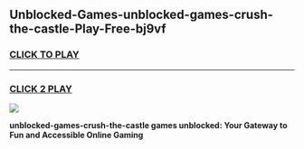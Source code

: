 
## Unblocked-Games-unblocked-games-crush-the-castle-Play-Free-bj9vf
<h3>
<a href="https://premium76.site?title=unblocked-games-crush-the-castle&ref=09A">CLICK TO PLAY</a></h3>
<hr>

<h3>
<a href="https://premium76.site?title=unblocked-games-crush-the-castle&ref=09A">CLICK 2 PLAY</a>
  
</h3>

<a href="https://premium76.site?title=unblocked-games-crush-the-castle&ref=09A"><img src="https://clearcache.store/games.png"></a>


**unblocked-games-crush-the-castle games unblocked: Your Gateway to Fun and Accessible Online Gaming**
